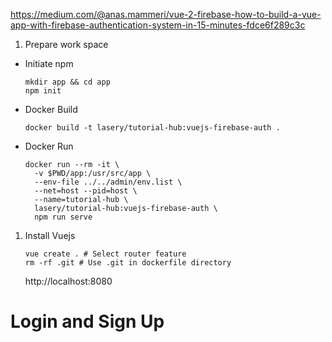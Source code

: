https://medium.com/@anas.mammeri/vue-2-firebase-how-to-build-a-vue-app-with-firebase-authentication-system-in-15-minutes-fdce6f289c3c

1. Prepare work space
- Initiate npm
    ```
    mkdir app && cd app
    npm init
    ```

- Docker Build
    ```
    docker build -t lasery/tutorial-hub:vuejs-firebase-auth .
    ```

- Docker Run
    ```
    docker run --rm -it \
      -v $PWD/app:/usr/src/app \
      --env-file ../../admin/env.list \
      --net=host --pid=host \
      --name=tutorial-hub \
      lasery/tutorial-hub:vuejs-firebase-auth \
      npm run serve
    ```

1. Install Vuejs
    ```
    vue create . # Select router feature
    rm -rf .git # Use .git in dockerfile directory
    ```
    http://localhost:8080

# Login and Sign Up

